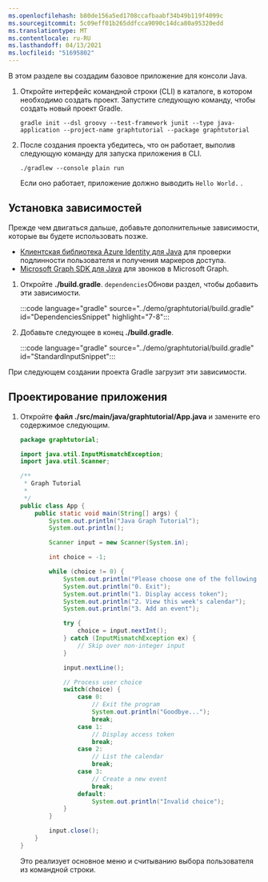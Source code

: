 ```yaml
---
ms.openlocfilehash: b80de156a5ed1708ccafbaabf34b49b119f4099c
ms.sourcegitcommit: 5c09eff01b265ddfcca9090c14dca80a95320edd
ms.translationtype: MT
ms.contentlocale: ru-RU
ms.lasthandoff: 04/13/2021
ms.locfileid: "51695802"
---
```

<!-- markdownlint-disable MD002 MD041 -->

В этом разделе вы создадим базовое приложение для консоли Java.

1. Откройте интерфейс командной строки (CLI) в каталоге, в котором необходимо создать проект. Запустите следующую команду, чтобы создать новый проект Gradle.

    ```Shell
    gradle init --dsl groovy --test-framework junit --type java-application --project-name graphtutorial --package graphtutorial
    ```

1. После создания проекта убедитесь, что он работает, выполив следующую команду для запуска приложения в CLI.

    ```Shell
    ./gradlew --console plain run
    ```

    Если оно работает, приложение должно выводить `Hello World.` .

## <a name="install-dependencies"></a>Установка зависимостей

Прежде чем двигаться дальше, добавьте дополнительные зависимости, которые вы будете использовать позже.

- [Клиентская библиотека Azure Identity для Java](https://github.com/Azure/azure-sdk-for-java/tree/master/sdk/identity/azure-identity) для проверки подлинности пользователя и получения маркеров доступа.
- [Microsoft Graph SDK для Java](https://github.com/microsoftgraph/msgraph-sdk-java) для звонков в Microsoft Graph.

1. Откройте **./build.gradle**. `dependencies`Обнови раздел, чтобы добавить эти зависимости.

    :::code language="gradle" source="../demo/graphtutorial/build.gradle" id="DependenciesSnippet" highlight="7-8":::

1. Добавьте следующее в конец **./build.gradle**.

    :::code language="gradle" source="../demo/graphtutorial/build.gradle" id="StandardInputSnippet":::

При следующем создании проекта Gradle загрузит эти зависимости.

## <a name="design-the-app"></a>Проектирование приложения

1. Откройте **файл ./src/main/java/graphtutorial/App.java** и замените его содержимое следующим.

    ```java
    package graphtutorial;

    import java.util.InputMismatchException;
    import java.util.Scanner;

    /**
     * Graph Tutorial
     *
     */
    public class App {
        public static void main(String[] args) {
            System.out.println("Java Graph Tutorial");
            System.out.println();

            Scanner input = new Scanner(System.in);

            int choice = -1;

            while (choice != 0) {
                System.out.println("Please choose one of the following options:");
                System.out.println("0. Exit");
                System.out.println("1. Display access token");
                System.out.println("2. View this week's calendar");
                System.out.println("3. Add an event");

                try {
                    choice = input.nextInt();
                } catch (InputMismatchException ex) {
                    // Skip over non-integer input
                }

                input.nextLine();

                // Process user choice
                switch(choice) {
                    case 0:
                        // Exit the program
                        System.out.println("Goodbye...");
                        break;
                    case 1:
                        // Display access token
                        break;
                    case 2:
                        // List the calendar
                        break;
                    case 3:
                        // Create a new event
                        break;
                    default:
                        System.out.println("Invalid choice");
                }
            }

            input.close();
        }
    }
    ```

    Это реализует основное меню и считыванию выбора пользователя из командной строки.
